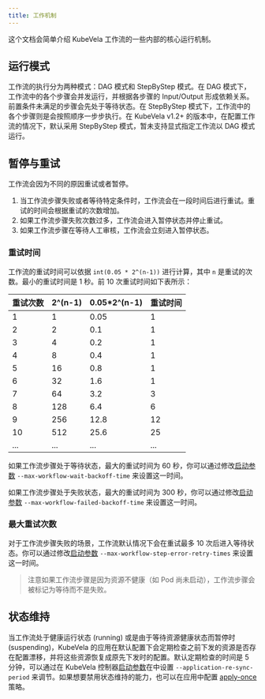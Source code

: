 ```yaml
---
title: 工作机制
---
```


这个文档会简单介绍 KubeVela 工作流的一些内部的核心运行机制。

## 运行模式
工作流的执行分为两种模式：DAG 模式和 StepByStep 模式。在 DAG 模式下，工作流中的各个步骤会并发运行，并根据各步骤的 Input/Output 形成依赖关系。前置条件未满足的步骤会先处于等待状态。在 StepByStep 模式下，工作流中的各个步骤则是会按照顺序一步步执行。在 KubeVela v1.2+ 的版本中，在配置工作流的情况下，默认采用 StepByStep 模式，暂未支持显式指定工作流以 DAG 模式运行。

## 暂停与重试

工作流会因为不同的原因重试或者暂停。
1. 当工作流步骤失败或者等待特定条件时，工作流会在一段时间后进行重试。重试的时间会根据重试的次数增加。
2. 如果工作流步骤失败次数过多，工作流会进入暂停状态并停止重试。
3. 如果工作流步骤在等待人工审核，工作流会立刻进入暂停状态。

### 重试时间

工作流的重试时间可以依据 `int(0.05 * 2^(n-1))` 进行计算，其中 `n` 是重试的次数。最小的重试时间是 1 秒。前 10 次重试时间如下表所示：

| 重试次数 | 2^(n-1) | 0.05*2^(n-1) | 重试时间 |
|-------|---------|--------------|------------------|
| 1     | 1       | 0.05         | 1                |
| 2     | 2       | 0.1          | 1                |
| 3     | 4       | 0.2          | 1                |
| 4     | 8       | 0.4          | 1                |
| 5     | 16      | 0.8          | 1                |
| 6     | 32      | 1.6          | 1                |
| 7     | 64      | 3.2          | 3                |
| 8     | 128     | 6.4          | 6                |
| 9     | 256     | 12.8         | 12               |
| 10    | 512     | 25.6         | 25               |
| ...   | ...     | ...          | ...              |

如果工作流步骤处于等待状态，最大的重试时间为 60 秒，你可以通过修改[启动参数](../system-operation/bootstrap-parameters) `--max-workflow-wait-backoff-time` 来设置这一时间。

如果工作流步骤处于失败状态，最大的重试时间为 300 秒，你可以通过修改[启动参数](../system-operation/bootstrap-parameters) `--max-workflow-failed-backoff-time` 来设置这一时间。

### 最大重试次数

对于工作流步骤失败的场景，工作流默认情况下会在重试最多 10 次后进入等待状态。你可以通过修改[启动参数](../system-operation/bootstrap-parameters) `--max-workflow-step-error-retry-times` 来设置这一时间。

> 注意如果工作流步骤是因为资源不健康（如 Pod 尚未启动），工作流步骤会被标记为等待而不是失败。

## 状态维持

当工作流处于健康运行状态 (running) 或是由于等待资源健康状态而暂停时 (suspending)，KubeVela 的应用在默认配置下会定期检查之前下发的资源是否存在配置漂移，并将这些资源恢复成原先下发时的配置。默认定期检查的时间是 5 分钟，可以通过在 KubeVela 控制器[启动参数](../system-operation/bootstrap-parameters)在中设置 `--application-re-sync-period` 来调节。如果想要禁用状态维持的能力，也可以在应用中配置 [apply-once](https://github.com/kubevela/kubevela/blob/master/docs/examples/app-with-policy/apply-once-policy/apply-once.md) 策略。